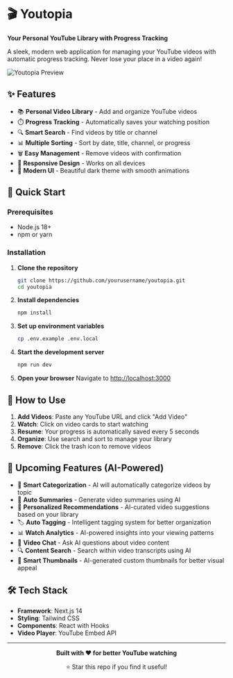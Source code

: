 # 🎬 Youtopia

**Your Personal YouTube Library with Progress Tracking**

A sleek, modern web application for managing your YouTube videos with automatic progress tracking. Never lose your place in a video again!

![Youtopia Preview](https://via.placeholder.com/800x400/1e293b/06b6d4?text=Youtopia)

## ✨ Features

- 📚 **Personal Video Library** - Add and organize YouTube videos
- ⏱️ **Progress Tracking** - Automatically saves your watching position
- 🔍 **Smart Search** - Find videos by title or channel
- 📊 **Multiple Sorting** - Sort by date, title, channel, or progress
- 🗑️ **Easy Management** - Remove videos with confirmation
- 📱 **Responsive Design** - Works on all devices
- 🌙 **Modern UI** - Beautiful dark theme with smooth animations

## 🚀 Quick Start

### Prerequisites
- Node.js 18+
- npm or yarn

### Installation

1. **Clone the repository**
   ```bash
   git clone https://github.com/yourusername/youtopia.git
   cd youtopia
   ```

2. **Install dependencies**
   ```bash
   npm install
   ```

3. **Set up environment variables**
   ```bash
   cp .env.example .env.local
   ```

4. **Start the development server**
   ```bash
   npm run dev
   ```

5. **Open your browser**
   Navigate to [http://localhost:3000](http://localhost:3000)

## 🎯 How to Use

1. **Add Videos**: Paste any YouTube URL and click "Add Video"
2. **Watch**: Click on video cards to start watching
3. **Resume**: Your progress is automatically saved every 5 seconds
4. **Organize**: Use search and sort to manage your library
5. **Remove**: Click the trash icon to remove videos

## 🤖 Upcoming Features (AI-Powered)

- 🎵 **Smart Categorization** - AI will automatically categorize videos by topic
- 📝 **Auto Summaries** - Generate video summaries using AI
- 🎯 **Personalized Recommendations** - AI-curated video suggestions based on your library
- 🏷️ **Auto Tagging** - Intelligent tagging system for better organization  
- 📊 **Watch Analytics** - AI-powered insights into your viewing patterns
- 💬 **Video Chat** - Ask AI questions about video content
- 🔍 **Content Search** - Search within video transcripts using AI
- 🎨 **Smart Thumbnails** - AI-generated custom thumbnails for better visual appeal

## 🛠️ Tech Stack

- **Framework**: Next.js 14
- **Styling**: Tailwind CSS
- **Components**: React with Hooks
- **Video Player**: YouTube Embed API

---

<div align="center">

**Built with ❤️ for better YouTube watching**

⭐ Star this repo if you find it useful!

</div>